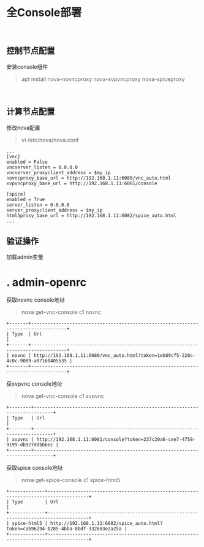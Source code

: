 # 全Console部署

<br />

## 控制节点配置

安装console组件
> apt install nova-novncproxy nova-xvpvncproxy nova-spiceproxy

<br />

## 计算节点配置

修改nova配置
> vi /etc/nova/nova.conf

```
...
[vnc]
enabled = False
vncserver_listen = 0.0.0.0
vncserver_proxyclient_address = $my_ip
novncproxy_base_url = http://192.168.1.11:6080/vnc_auto.html
xvpvncproxy_base_url = http://192.168.1.11:6081/console

[spice]
enabled = True
server_listen = 0.0.0.0
server_proxyclient_address = $my_ip
html5proxy_base_url = http://192.168.1.11:6082/spice_auto.html
...
```

验证操作
---

加载admin变量
# . admin-openrc 

获取novnc console地址
> nova get-vnc-console c1 novnc
```
+-------+-----------------------------------------------------------------------------------+
| Type  | Url                                                                               |
+-------+-----------------------------------------------------------------------------------+
| novnc | http://192.168.1.11:6080/vnc_auto.html?token=1eb89cf5-228c-4c0c-9009-a07160405b35 |
+-------+-----------------------------------------------------------------------------------+
```

获xvpvnc console地址
> nova get-vnc-console c1 xvpvnc
```
+--------+-----------------------------------------------------------------------------+
| Type   | Url                                                                         |
+--------+-----------------------------------------------------------------------------+
| xvpvnc | http://192.168.1.11:6081/console?token=237c20a6-cee7-4758-9199-db927ddbb6ec |
+--------+-----------------------------------------------------------------------------+
```

获取spice console地址
> nova get-spice-console c1 spice-html5
```
+-------------+-------------------------------------------------------------------------------------+
| Type        | Url                                                                                 |
+-------------+-------------------------------------------------------------------------------------+
| spice-html5 | http://192.168.1.11:6082/spice_auto.html?token=cab96294-b285-4bba-8bdf-332683e2a25a |
+-------------+-------------------------------------------------------------------------------------+
```
